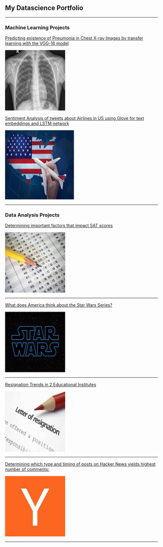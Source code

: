 ## My Datascience Portfolio

---
### Machine Learning Projects 
[Predicting existence of Pneumonia in Chest X-ray Images by transfer learning with the VGG-16 model](https://github.com/sheikanees/ChestXray/blob/master/Untitled.ipynb)  

<img src="images/xray.jpeg?raw=true"/>

[Sentiment Analysis of tweets about Airlines in US using Glove for text embeddings and LSTM network](https://github.com/sheikanees/SentimentClassificationAirlineTweets/blob/master/Untitled.ipynb)  

<img src="images/airliens.jpg?raw=true"/>

---
### Data Analysis Projects 

[Determining important factors that impact SAT scores](https://github.com/sheikanees/SATscores_demographics_correlations/blob/master/Correlations%20between%20SAT%20scores%20and%20Demographics/correlationsSAT.ipynb)

<img src="images/SAT scores.jpg?raw=true"/>

---
[What does America think about the Star Wars Series?](https://github.com/sheikanees/americans_Star_Wars/blob/master/Basics.ipynb)

<img src="images/starwars.jpg?raw=true"/>

---
[Resignation Trends in 2 Educational Institutes](https://github.com/sheikanees/resignation_trends_education/blob/master/Basics.ipynb)

<img src="images/resignation.jpg?raw=true"/>

---
[Determining which type and timing of posts on Hacker News yields highest number of comments:](https://github.com/sheikanees/hacker_news_post/blob/master/HackerNews.ipynb)

<img src="images/hackernews.jpg?raw=true"/> 
 
---
